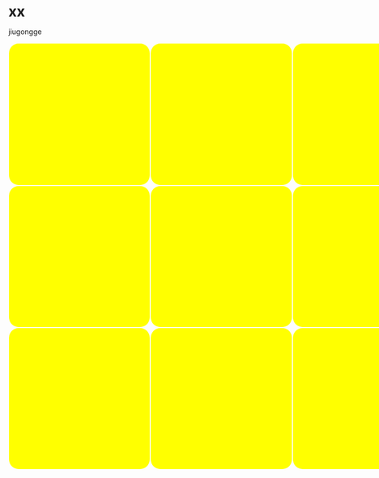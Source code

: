 # xx
jiugongge
<!DOCTYPE html>
<html>
<head>
<title></title>
<meta charset="utf-8">
<meta name="viewport" content="width=device-width,  initial-scale=1" />
<style type="text/css">
*{padding: 0px;
  margin: 0px;
  }
.one div{
	width: 29vmin;
	/*padding-bottom是以宽度为基准*/
	padding-bottom: 29%;
	background-color: yellow;
	float: left;
	margin: 1px;
	border-radius: 2vmin;
}
.one{
	width: 100vmin;
	height: 100vmin;
	text-align: center;
	margin: 0 auto;
}

</style>	
</head>
<body>
<div class="one">
<div></div>
<div></div>
<div></div>
<div></div>
<div></div>
<div></div>
<div></div>
<div></div>
<div></div>
</div>
</body>
</html>
